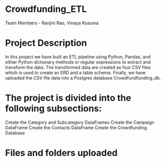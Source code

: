 # Crowdfunding_ETL
Team Members - 
Ranjini Rao,
Vinaya Kusuma

# Project Description
In this project we have built an ETL pipeline using Python, Pandas, and either Python dictionary methods or regular expressions to extract and transform the data. 
The transformed data are created as four CSV files which is used to create an ERD and a table schema. 
Finally, we have uploaded the CSV file data into a Postgres database Crowdfundfunding_db.

# The project is divided into the following subsections:

Create the Category and Subcategory DataFrames
Create the Campaign DataFrame
Create the Contacts DataFrame
Create the Crowdfunding Database

# Files and folders uploaded

